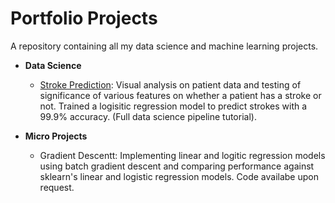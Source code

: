 # Portfolio Projects
A repository containing all my data science and machine learning projects.

- **Data Science**
  - [Stroke Prediction](https://github.com/yu3ufff/portfolio/blob/main/Stroke%20Prediction.ipynb): Visual analysis on patient data and testing of significance of various features on whether a patient has a stroke or not. Trained a logisitic regression model to predict strokes with a 99.9% accuracy. (Full data science pipeline tutorial).

- **Micro Projects**
  - Gradient Descentt: Implementing linear and logitic regression models using batch gradient descent and comparing performance against sklearn's linear and logistic regression models. Code availabe upon request. 
